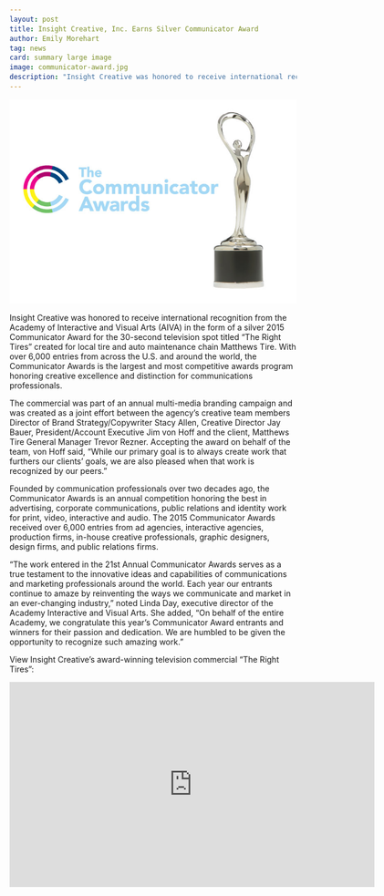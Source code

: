 ```yaml
---
layout: post
title: Insight Creative, Inc. Earns Silver Communicator Award
author: Emily Morehart
tag: news
card: summary large image
image: communicator-award.jpg
description: "Insight Creative was honored to receive international recognition from the Academy of Interactive and Visual Arts (AIVA) in the form of a silver 2015 Communicator Award."
---
```


![Communicator Award](/img/communicator-award.jpg)

Insight Creative was honored to receive international recognition from the Academy of Interactive and Visual Arts (AIVA) in the form of a silver 2015 Communicator Award for the 30-second television spot titled “The Right Tires” created for local tire and auto maintenance chain Matthews Tire. With over 6,000 entries from across the U.S. and around the world, the Communicator Awards is the largest and most competitive awards program honoring creative excellence and distinction for communications professionals.

The commercial was part of an annual multi-media branding campaign and was created as a joint effort between the agency’s creative team members Director of Brand Strategy/Copywriter Stacy Allen, Creative Director Jay Bauer, President/Account Executive Jim von Hoff and the client, Matthews Tire General Manager Trevor Rezner. Accepting the award on behalf of the team, von Hoff said, “While our primary goal is to always create work that furthers our clients’ goals, we are also pleased when that work is recognized by our peers.”

Founded by communication professionals over two decades ago, the Communicator Awards is an annual competition honoring the best in advertising, corporate communications, public relations and identity work for print, video, interactive and audio. The 2015 Communicator Awards received over 6,000 entries from ad agencies, interactive agencies, production firms, in-house creative professionals, graphic designers, design firms, and public relations firms.

“The work entered in the 21st Annual Communicator Awards serves as a true testament to the innovative ideas and capabilities of communications and marketing professionals around the world. Each year our entrants continue to amaze by reinventing the ways we communicate and market in an ever-changing industry,” noted Linda Day, executive director of the Academy Interactive and Visual Arts. She added, “On behalf of the entire Academy, we congratulate this year’s Communicator Award entrants and winners for their passion and dedication. We are humbled to be given the opportunity to recognize such amazing work.”

View Insight Creative’s award-winning television commercial “The Right Tires”:

<iframe width="640" height="360" src="https://www.youtube.com/embed/FZgdQvtaN_c?rel=0" frameborder="0" allowfullscreen></iframe>
